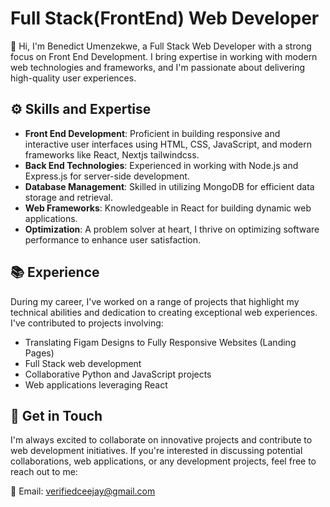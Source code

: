 # Full Stack(FrontEnd) Web Developer

👋 Hi, I'm Benedict Umenzekwe, a Full Stack Web Developer with a strong focus on Front End Development. I bring expertise in working with modern web technologies and frameworks, and I'm passionate about delivering high-quality user experiences.

##  ⚙️ Skills and Expertise

- **Front End Development**: Proficient in building responsive and interactive user interfaces using HTML, CSS, JavaScript, and modern frameworks like React, Nextjs tailwindcss.
- **Back End Technologies**: Experienced in working with Node.js and Express.js for server-side development.
- **Database Management**: Skilled in utilizing MongoDB for efficient data storage and retrieval.
- **Web Frameworks**: Knowledgeable in React for building dynamic web applications.
- **Optimization**: A problem solver at heart, I thrive on optimizing software performance to enhance user satisfaction.

## 📚 Experience

During my career, I've worked on a range of projects that highlight my technical abilities and dedication to creating exceptional web experiences. I've contributed to projects involving:

- Translating Figam Designs to Fully Responsive Websites (Landing Pages)
- Full Stack web development 
- Collaborative Python and JavaScript projects
- Web applications leveraging React


## 🤙 Get in Touch

I'm always excited to collaborate on innovative projects and contribute to web development initiatives. If you're interested in discussing potential collaborations, web applications, or any development projects, feel free to reach out to me:

📧 Email: verifiedceejay@gmail.com


<!---
cjpanda/cjpanda is a ✨ special ✨ repository because its `README.md` (this file) appears on your GitHub profile.
You can click the Preview link to take a look at your changes.
--->
